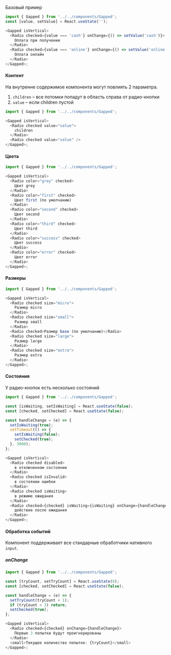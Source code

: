 Базовый пример

```js
import { Gapped } from '../../components/Gapped';
const [value, setValue] = React.useState('');

<Gapped isVertical>
  <Radio checked={value === 'cash'} onChange={() => setValue('cash')}>
    Оплата при получении
  </Radio>
  <Radio checked={value === 'online'} onChange={() => setValue('online')}>
    Оплата онлайн
  </Radio>
</Gapped>;
```

#### Контент

На внутренне содержимое компонента могут повлиять 2 параметра.

1. `children` – все потомки попадут в область справа от радио-кнопки
2. `value` – если children пустой

```js
import { Gapped } from '../../components/Gapped';

<Gapped isVertical>
  <Radio checked value="value">
    children
  </Radio>
  <Radio checked value="value" />
</Gapped>;
```

#### Цвета

```js
import { Gapped } from '../../components/Gapped';

<Gapped isVertical>
  <Radio color="grey" checked>
    Цвет grey
  </Radio>
  <Radio color="first" checked>
    Цвет first (по умолчанию)
  </Radio>
  <Radio color="second" checked>
    Цвет second
  </Radio>
  <Radio color="third" checked>
    Цвет third
  </Radio>
  <Radio color="success" checked>
    Цвет success
  </Radio>
  <Radio color="error" checked>
    Цвет error
  </Radio>
</Gapped>;
```

#### Размеры

```js
import { Gapped } from '../../components/Gapped';

<Gapped isVertical>
  <Radio checked size="micro">
    Размер micro
  </Radio>
  <Radio checked size="small">
    Размер small
  </Radio>
  <Radio checked>Размер base (по умолчанию)</Radio>
  <Radio checked size="large">
    Размер large
  </Radio>
  <Radio checked size="extra">
    Размер extra
  </Radio>
</Gapped>;
```

#### Состояния

У радио-кнопок есть несколько состояний

```js
import { Gapped } from '../../components/Gapped';

const [isWaiting, setIsWaiting] = React.useState(false);
const [checked, setChecked] = React.useState(false);

const handleChange = (e) => {
  setIsWaiting(true);
  setTimeout(() => {
    setIsWaiting(false);
    setChecked(true);
  }, 3000);
};

<Gapped isVertical>
  <Radio checked disabled>
    в отключенном состоянии
  </Radio>
  <Radio checked isInvalid>
    в состоянии ошибки
  </Radio>
  <Radio checked isWaiting>
    в режиме ожидания
  </Radio>
  <Radio checked={checked} isWaiting={isWaiting} onChange={handleChange}>
    действие после ожидания
  </Radio>
</Gapped>;
```

#### Обработка событий

Компонент поддерживает все стандарные обработчики нативного `input`.

##### onChange

```js
import { Gapped } from '../../components/Gapped';

const [tryCount, setTryCount] = React.useState(0);
const [checked, setChecked] = React.useState(false);

const handleChange = (e) => {
  setTryCount(tryCount + 1);
  if (tryCount < 3) return;
  setChecked(true);
};

<Gapped isVertical>
  <Radio checked={checked} onChange={handleChange}>
    Первые 3 попытки будут проигнорированы
  </Radio>
  <small>Текущее количество попыток: {tryCount}</small>
</Gapped>;
```
